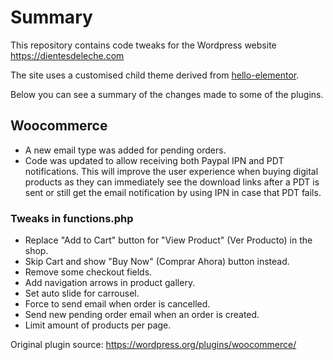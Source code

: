 # Summary

This repository contains code tweaks for the Wordpress website https://dientesdeleche.com

The site uses a customised child theme derived from [hello-elementor](https://elementor.com/hello-theme/).

Below you can see a summary of the changes made to some of the plugins.

## Woocommerce

- A new email type was added for pending orders.
- Code was updated to allow receiving both Paypal IPN and PDT notifications. This will improve the user experience when buying digital products as they can immediately see the download links after a PDT is sent or still get the email notification by using IPN in case that PDT fails.

### Tweaks in functions.php

- Replace "Add to Cart" button for "View Product" (Ver Producto) in the shop.
- Skip Cart and show "Buy Now" (Comprar Ahora) button instead.
- Remove some checkout fields.
- Add navigation arrows in product gallery.
- Set auto slide for carrousel.
- Force to send email when order is cancelled.
- Send new pending order email when an order is created.
- Limit amount of products per page.

Original plugin source: https://wordpress.org/plugins/woocommerce/